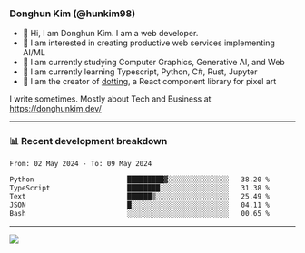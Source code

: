 ### Donghun Kim (@hunkim98)

- 👋 Hi, I am Donghun Kim. I am a web developer. 
- 🤔 I am interested in creating productive web services implementing AI/ML
- 🔭 I am currently studying Computer Graphics, Generative AI, and Web 
- 🌱 I am currently learning Typescript, Python, C#, Rust, Jupyter
- 🎨 I am the creator of [dotting](https://github.com/hunkim98/dotting), a React component library for pixel art

I write sometimes. Mostly about Tech and Business at https://donghunkim.dev/

---
### 📊 Recent development breakdown
<!--START_SECTION:waka-->

```txt
From: 02 May 2024 - To: 09 May 2024

Python                       █████████▓░░░░░░░░░░░░░░░   38.20 %
TypeScript                   ████████░░░░░░░░░░░░░░░░░   31.38 %
Text                         ██████▒░░░░░░░░░░░░░░░░░░   25.49 %
JSON                         █░░░░░░░░░░░░░░░░░░░░░░░░   04.11 %
Bash                         ░░░░░░░░░░░░░░░░░░░░░░░░░   00.65 %
```

<!--END_SECTION:waka-->
---

<!-- <div align='center'> -->
  <img align="center" src="https://github-readme-stats.vercel.app/api?username=hunkim98&theme=dark&show_icons=true"/>
<!-- </div> -->
<!--
**hunkim98/hunkim98** is a ✨ _special_ ✨ repository because its `README.md` (this file) appears on your GitHub profile.

Here are some ideas to get you started:

- 🔭 I’m currently working on ...
- 🌱 I’m currently learning ...
- 👯 I’m looking to collaborate on ...
- 🤔 I’m looking for help with ...
- 💬 Ask me about ...
- 📫 How to reach me: ...
- 😄 Pronouns: ...
- ⚡ Fun fact: ...
-->
